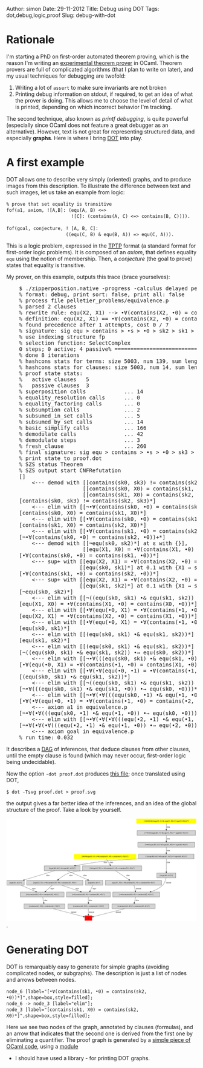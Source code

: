 Author: simon
Date: 29-11-2012
Title: Debug using DOT
Tags: dot,debug,logic,proof
Slug: debug-with-dot

# Rationale

I'm starting a PhD on first-order automated theorem proving, which is
the reason I'm writing an [experimental theorem prover](http://github.com/c-cube/zipperposition/ "zipperposition on github") in OCaml. Theorem provers are
full of complicated algorithms (that I plan to write on later), and my
usual techniques for debugging are twofold:

1. Writing a lot of `assert` to make sure invariants are not broken
2. Printing debug information on stdout, if required, to get an idea of
    what the prover is doing. This allows me to choose the level of
    detail of what is printed, depending on which incorrect behavior I'm
    tracking.

The second technique, also known as _printf debugging_, is quite powerful
(especially since OCaml does not feature a great debugger as an
alternative). However, text is not great for representing structured
data, and especially **graphs**. Here is where I bring
[DOT](http://graphviz.org "dot page") into play.

# A first example

DOT allows one to describe very simply (oriented) graphs, and to produce
images from this description. To illustrate the difference between
text and such images, let us take an example from logic:

    
    % prove that set equality is transitive
    fof(a1, axiom, ![A,B]: (equ(A, B) <=>
                            ![C]: (contains(A, C) <=> contains(B, C)))).

    fof(goal, conjecture, ! [A, B, C]:
                          ((equ(C, B) & equ(B, A)) => equ(C, A))).

This is a logic problem, expressed in the
[TPTP](http://www.cs.miami.edu/~tptp/ "TPTP main page") format
(a standard format for first-order logic problems). It is composed of
an _axiom_, that defines equality `equ` using the notion of membership.
Then, a _conjecture_ (the goal to prove) states that equality is
transitive.

My prover, on this example, outputs this trace (brace yourselves):

<pre>
    $ ./zipperposition.native -progress -calculus delayed pelletier_problems/equivalence.p -dot proof.dot
    % format: debug, print sort: false, print all: false
    % process file pelletier_problems/equivalence.p
    % parsed 2 clauses
    % rewrite rule: equ(X2, X1) --> •∀(contains(X2, •0) = contains(X1, •0))
    % definition: equ(X2, X1) == •∀(contains(X2, •0) = contains(X1, •0))
    % found precedence after 1 attempts, cost 0 / 7
    % signature: sig equ > contains > •s > •0 > sk2 > sk1 > sk0 > •= > •→ > •∀ > •∃ > •λ > •| > •& > •¬ > $false > $true
    % use indexing structure fp
    % selection function: SelectComplex
    0 steps; 0 active; 4 passive% ===============================================
    % done 8 iterations
    % hashcons stats for terms: size 5003, num 139, sum length 414, buckets: small 0, median 0, big 3
    % hashcons stats for clauses: size 5003, num 14, sum length 42, buckets: small 0, median 0, big 3
    % proof state stats:
    %   active clauses   5
    %   passive clauses  3
    % superposition calls            ... 14
    % equality_resolution calls      ... 0
    % equality_factoring calls       ... 0
    % subsumption calls              ... 2
    % subsumed_in_set calls          ... 5
    % subsumed_by_set calls          ... 14
    % basic_simplify calls           ... 166
    % demodulate calls               ... 42
    % demodulate steps               ... 3
    % fresh_clause                   ... 260
    % final signature: sig equ > contains > •s > •0 > sk3 > sk2 > sk1 > sk0 > •= > •→ > •∀ > •∃ > •λ > •| > •& > •¬ > $false > $true
    % print state to proof.dot
    % SZS status Theorem
    % SZS output start CNFRefutation
    []
        <--- demod with [[contains(sk0, sk3) != contains(sk2, sk3)*] at ε with {}], 
                        [[contains(sk0, X0) = contains(sk1, X0)*] at ε with {}], 
                        [[contains(sk1, X0) = contains(sk2, X0)*] at ε with {}]
    [contains(sk0, sk3) != contains(sk2, sk3)*]
        <--- elim with [[¬•∀(contains(sk0, •0) = contains(sk2, •0))+*] at ε with {}]
    [contains(sk0, X0) = contains(sk1, X0)*]
        <--- elim with [[•∀(contains(sk0, •0) = contains(sk1, •0))*] at ε with {}]
    [contains(sk1, X0) = contains(sk2, X0)*]
        <--- elim with [[•∀(contains(sk1, •0) = contains(sk2, •0))*] at ε with {}]
    [¬•∀(contains(sk0, •0) = contains(sk2, •0))+*]
        <--- demod with [[¬equ(sk0, sk2)*] at ε with {}], 
                        [[equ(X1, X0) = •∀(contains(X1, •0) = contains(X0, •0))*] at ε with {}]
    [•∀(contains(sk0, •0) = contains(sk1, •0))*]
        <--- sup+ with [[equ(X2, X1) = •∀(contains(X2, •0) = contains(X1, •0))*] at 0.1 with {X1 → sk1, X2 → sk0}], 
                       [[equ(sk0, sk1)*] at 0.1 with {X1 → sk1, X2 → sk0}]
    [•∀(contains(sk1, •0) = contains(sk2, •0))*]
        <--- sup+ with [[equ(X2, X1) = •∀(contains(X2, •0) = contains(X1, •0))*] at 0.1 with {X1 → sk2, X2 → sk1}], 
                       [[equ(sk1, sk2)*] at 0.1 with {X1 → sk2, X2 → sk1}]
    [¬equ(sk0, sk2)*]
        <--- elim with [[¬((equ(sk0, sk1) •& equ(sk1, sk2)) •→ equ(sk0, sk2))*] at ε with {}]
    [equ(X1, X0) = •∀(contains(X1, •0) = contains(X0, •0))*]
        <--- elim with [[•∀(equ(•0, X1) = •∀(contains(•1, •0) = contains(X1, •0)))*] at ε with {}]
    [equ(X2, X1) = •∀(contains(X2, •0) = contains(X1, •0))*]
        <--- elim with [[•∀(equ(•0, X1) = •∀(contains(•1, •0) = contains(X1, •0)))*] at ε with {}]
    [equ(sk0, sk1)*]
        <--- elim with [[(equ(sk0, sk1) •& equ(sk1, sk2))*] at ε with {}]
    [equ(sk1, sk2)*]
        <--- elim with [[(equ(sk0, sk1) •& equ(sk1, sk2))*] at ε with {}]
    [¬((equ(sk0, sk1) •& equ(sk1, sk2)) •→ equ(sk0, sk2))*]
        <--- elim with [[¬•∀(((equ(sk0, sk1) •& equ(sk1, •0)) •→ equ(sk0, •0)))*] at ε with {}]
    [•∀(equ(•0, X1) = •∀(contains(•1, •0) = contains(X1, •0)))*]
        <--- elim with [[•∀(•∀(equ(•0, •1) = •∀(contains(•1, •0) = contains(•2, •0))))*] at ε with {}]
    [(equ(sk0, sk1) •& equ(sk1, sk2))*]
        <--- elim with [[¬((equ(sk0, sk1) •& equ(sk1, sk2)) •→ equ(sk0, sk2))*] at ε with {}]
    [¬•∀(((equ(sk0, sk1) •& equ(sk1, •0)) •→ equ(sk0, •0)))*]
        <--- elim with [[¬•∀(•∀(((equ(sk0, •1) •& equ(•1, •0)) •→ equ(sk0, •0))))*] at ε with {}]
    [•∀(•∀(equ(•0, •1) = •∀(contains(•1, •0) = contains(•2, •0))))*]
        <--- axiom a1 in equivalence.p
    [¬•∀(•∀(((equ(sk0, •1) •& equ(•1, •0)) •→ equ(sk0, •0))))*]
        <--- elim with [[¬•∀(•∀(•∀(((equ(•2, •1) •& equ(•1, •0)) •→ equ(•2, •0)))))*] at ε with {}]
    [¬•∀(•∀(•∀(((equ(•2, •1) •& equ(•1, •0)) •→ equ(•2, •0)))))*]
        <--- axiom goal in equivalence.p
    % run time: 0.032
</pre>


It describes a [DAG](http://en.wikipedia.org/wiki/Directed_acyclic_graph) of
inferences, that deduce clauses from other clauses, until the empty clause
is found (which may never occur, first-order logic being undecidable).

Now the option `-dot proof.dot` produces [this file](images/proof.dot "DOT file"); once translated using DOT,

    $ dot -Tsvg proof.dot > proof.svg


the output gives a far better idea of the inferences, and
an idea of the global structure of the proof. Take a look by yourself.

<img src="images/proof.svg" width=700> . 

# Generating DOT

DOT is remarquably easy to generate for simple graphs (avoiding
complicated nodes, or subgraphs). The description is just a list of
nodes and arrows between nodes.

    node_6 [label="[•∀(contains(sk1, •0) = contains(sk2, •0))*]",shape=box,style=filled];
    node_6 -> node_3 [label="elim"];
    node_3 [label="[contains(sk1, X0) = contains(sk2, X0)*]",shape=box,style=filled];

Here we see two nodes of the graph, annotated by clauses (formulas), and
an arrow that indicates that the second one is derived from the first one
by eliminating a quantifier. The proof graph is generated by
a [simple piece of OCaml code](
http://github.com/c-cube/zipperposition/blob/61530e886353a577dea1dde802baf456594c39d1/src/proofState.ml#L235),
using a [module](https://github.com/c-cube/zipperposition/blob/61530e886353a577dea1dde802baf456594c39d1/src/dot.ml)
 - I should have used a library - for printing DOT graphs.
